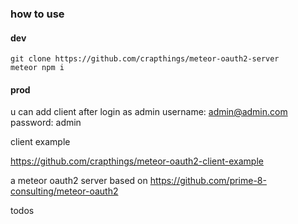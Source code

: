 ### how to use

#### dev

```
git clone https://github.com/crapthings/meteor-oauth2-server
meteor npm i
```

#### prod

u can add client after login as admin
username: admin@admin.com
password: admin

client example

https://github.com/crapthings/meteor-oauth2-client-example

a meteor oauth2 server based on https://github.com/prime-8-consulting/meteor-oauth2

todos
